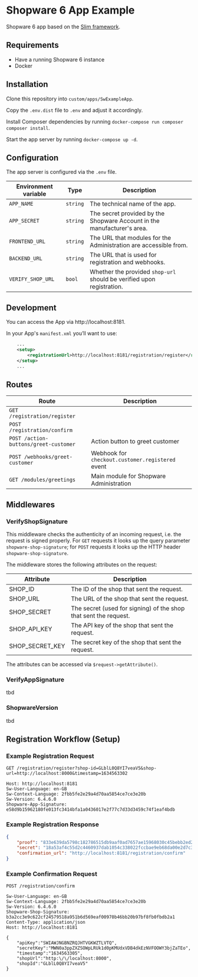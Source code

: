 # Shopware 6 App Example

Shopware 6 app based on the [Slim framework](https://www.slimframework.com/).

## Requirements
* Have a running Shopware 6 instance
* Docker

## Installation

Clone this repository into `custom/apps/SwExampleApp`.

Copy the `.env.dist` file to `.env` and adjust it accordingly.

Install Composer dependencies by running `docker-compose run composer composer install`.

Start the app server by running `docker-compose up -d`.

## Configuration

The app server is configured via the `.env` file.

| Environment variable | Type | Description |
|----------------------|------|-------------|
| `APP_NAME` | `string` | The technical name of the app. |
| `APP_SECRET` | `string` | The secret provided by the Shopware Account in the manufacturer's area. |
| `FRONTEND_URL` | `string` | The URL that modules for the Administration are accessible from. |
| `BACKEND_URL` | `string` | The URL that is used for registration and webhooks. |
| `VERIFY_SHOP_URL` | `bool` | Whether the provided `shop-url` should be verified upon registration. |

## Development

You can access the App via http://localhost:8181.

In your App's `manifest.xml` you’ll want to use:
```xml
    ...
    <setup>
        <registrationUrl>http://localhost:8181/registration/register</registrationUrl>
    </setup>
    ...
```

## Routes

|Route|Description|
|---|---|
|`GET /registration/register`||
|`POST /registration/confirm`||
|`POST /action-buttons/greet-customer`|Action button to greet customer|
|`POST /webhooks/greet-customer`|Webhook for `checkout.customer.registered` event|
|`GET /modules/greetings`|Main module for Shopware Administration|

## Middlewares

### VerifyShopSignature
This middleware checks the authenticity of an incoming request, i.e. the request is signed properly.
For `GET` requests it looks up the query parameter `shopware-shop-signature`; for `POST` requests it looks up the HTTP header `shopware-shop-signature`.

The middleware stores the following attributes on the request:

| Attribute | Description |
| --- | --- |
| SHOP_ID | The ID of the shop that sent the request. |
| SHOP_URL | The URL of the shop that sent the request. |
| SHOP_SECRET | The secret (used for signing) of the shop that sent the request. |
| SHOP_API_KEY | The API key of the shop that sent the request. |
| SHOP_SECRET_KEY | The secret key of the shop that sent the request. |

The attributes can be accessed via `$request->getAttribute()`.

### VerifyAppSignature
tbd

### ShopwareVersion
tbd

## Registration Workflow (Setup)

### Example Registration Request
```http request
GET /registration/register?shop-id=GLblL0Q8YI7veaV5&shop-url=http://localhost:8000&timestamp=1634563302

Host: http://localhost:8181
Sw-User-Language: en-GB
Sw-Context-Language: 2fbb5fe2e29a4d70aa5854ce7ce3e20b
Sw-Version: 6.4.6.0
Shopware-App-Signature: e58d9b15962180fe013fc3414bfa1a0436017e2f77c7d33d3459c74f1eaf4bdb
```

### Example Registration Response
```json
{
    "proof": "833e639da5798c182786515db9aaf0ad7657ae15968030c45bebb2ed26e8309d",
    "secret": "18a53af4c55d2c4460937dab1054c338022fccbae9eb68da00e2d7c3e3c62b87",
    "confirmation_url": "http://localhost:8181/registration/confirm"
}
```

### Example Confirmation Request
```http request
POST /registration/confirm

Sw-User-Language: en-GB
Sw-Context-Language: 2fbb5fe2e29a4d70aa5854ce7ce3e20b
Sw-Version: 6.4.6.0
Shopware-Shop-Signature: b3a2cc3e9c622cf24579518a951b6d569eaf00970b46bb20b97bf8fb0fbdb2a1
Content-Type: application/json
Host: http://localhost:8181

{
    "apiKey":"SWIAWJNGBNZRQJHTVGKWZTLVTQ",
    "secretKey":"MWN0a3ppZXZSOWpLRUk1d0pKMUdxVDB4dkEzNVFOOWY3bjZaTEo",
    "timestamp":"1634563305",
    "shopUrl":"http:\/\/localhost:8000",
    "shopId":"GLblL0Q8YI7veaV5"
}
```
